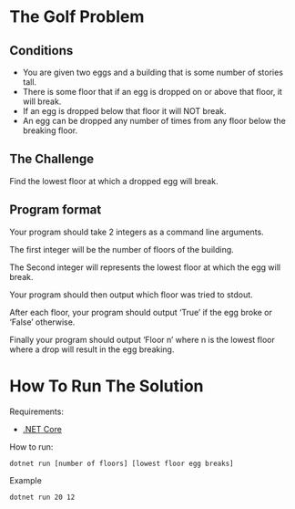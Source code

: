 # The Golf Problem

## Conditions

- You are given two eggs and a building that is some number of stories tall.
- There is some floor that if an egg is dropped on or above that floor, it will break.
- If an egg is dropped below that floor it will NOT break.
- An egg can be dropped any number of times from any floor below the breaking floor.


## The Challenge

Find the lowest floor at which a dropped egg will break.


## Program format

Your program should take 2 integers as a command line arguments.

The first integer will be the number of floors of the building.

The Second integer will represents the lowest floor at which the egg will break.

Your program should then output which floor was tried to stdout.

After each floor, your program should output ‘True’ if the egg broke or ‘False’ otherwise.

Finally your program should output ‘Floor n’ where n is the lowest floor where a drop will result in the egg
breaking.



# How To Run The Solution

Requirements:

- [.NET Core](https://microsoft.com/net/core)

How to run:

`dotnet run [number of floors] [lowest floor egg breaks]`

Example

`dotnet run 20 12`
